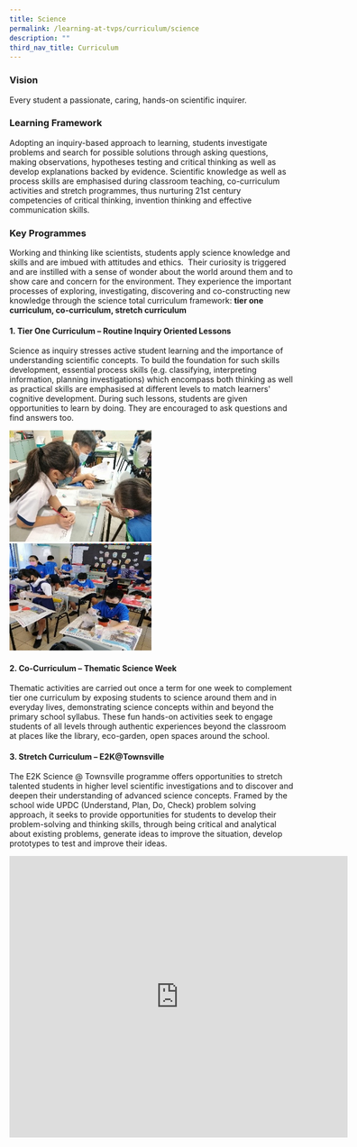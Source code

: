 ```yaml
---
title: Science
permalink: /learning-at-tvps/curriculum/science
description: ""
third_nav_title: Curriculum
---
```

### Vision
Every student a passionate, caring, hands-on scientific inquirer.

### Learning Framework
Adopting an inquiry-based approach to learning, students investigate problems and search for possible solutions through asking questions, making observations, hypotheses testing and critical thinking as well as develop explanations backed by evidence. Scientific knowledge as well as process skills are emphasised during classroom teaching, co-curriculum activities and stretch programmes, thus nurturing 21st&nbsp;century competencies of&nbsp;critical thinking, invention thinking and effective communication skills.

### Key Programmes
Working and thinking like scientists, students apply&nbsp;science knowledge and skills and are imbued with attitudes and ethics.&nbsp; Their curiosity is triggered and are instilled&nbsp;with a sense of wonder about the world around them and to show care and concern for the environment. They experience the important processes of exploring, investigating, discovering and co-constructing new knowledge through the science total curriculum framework:&nbsp;**tier one curriculum, co-curriculum, stretch curriculum**  

#### 1.&nbsp;Tier One Curriculum – Routine Inquiry Oriented Lessons

Science as inquiry&nbsp;stresses active student learning and the importance of understanding scientific concepts. To build the foundation for such skills development, essential process skills (e.g. classifying, interpreting information, planning investigations) which encompass both thinking as well as practical skills are emphasised at different levels to match learners' cognitive development. During such lessons, students are given opportunities to learn by doing. They are encouraged to ask questions and find answers too. 

<img style="width:50%" src="/images/31.jpg">

<img style="width:50%" src="/images/41.jpg">

#### 2. Co-Curriculum – Thematic Science Week

Thematic activities are carried out once a term for one week to complement tier one curriculum by exposing students to science around them and in everyday lives, demonstrating science concepts within and beyond the primary school syllabus. These fun hands-on activities seek to engage students of all levels through authentic experiences beyond the classroom at places like the library, eco-garden, open spaces around the school.

#### 3. Stretch Curriculum – E2K@Townsville

The E2K Science @ Townsville programme offers opportunities to stretch talented students in higher level scientific investigations and to discover and deepen their understanding of advanced science concepts. Framed by the school wide UPDC (Understand, Plan, Do, Check) problem solving approach, it seeks to provide opportunities for students to develop their problem-solving and thinking skills, through being critical and analytical about existing problems, generate ideas to improve the situation, develop prototypes to test and improve their ideas.

<iframe allowfullscreen="true" height="500" width="600" frameborder="0" src="https://docs.google.com/presentation/d/e/2PACX-1vRmSXRvlAxZe4-LTRRT6JdcPwNegw4pcAZeR5JGoI7fXXAOEuIRlVx8BqRYvypUH4cPm436Z_M6ARl5/embed?start=false&amp;loop=true&amp;delayms=10000"></iframe>